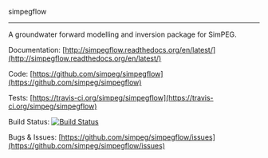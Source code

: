 simpegflow
**********

A groundwater forward modelling and inversion package for SimPEG.



Documentation:
[http://simpegflow.readthedocs.org/en/latest/](http://simpegflow.readthedocs.org/en/latest/)

Code:
[https://github.com/simpeg/simpegflow](https://github.com/simpeg/simpegflow)

Tests:
[https://travis-ci.org/simpeg/simpegflow](https://travis-ci.org/simpeg/simpegflow)

Build Status:
[![Build Status](https://travis-ci.org/simpeg/simpegflow.png)](https://travis-ci.org/simpeg/simpegflow)

Bugs & Issues:
[https://github.com/simpeg/simpegflow/issues](https://github.com/simpeg/simpegflow/issues)
